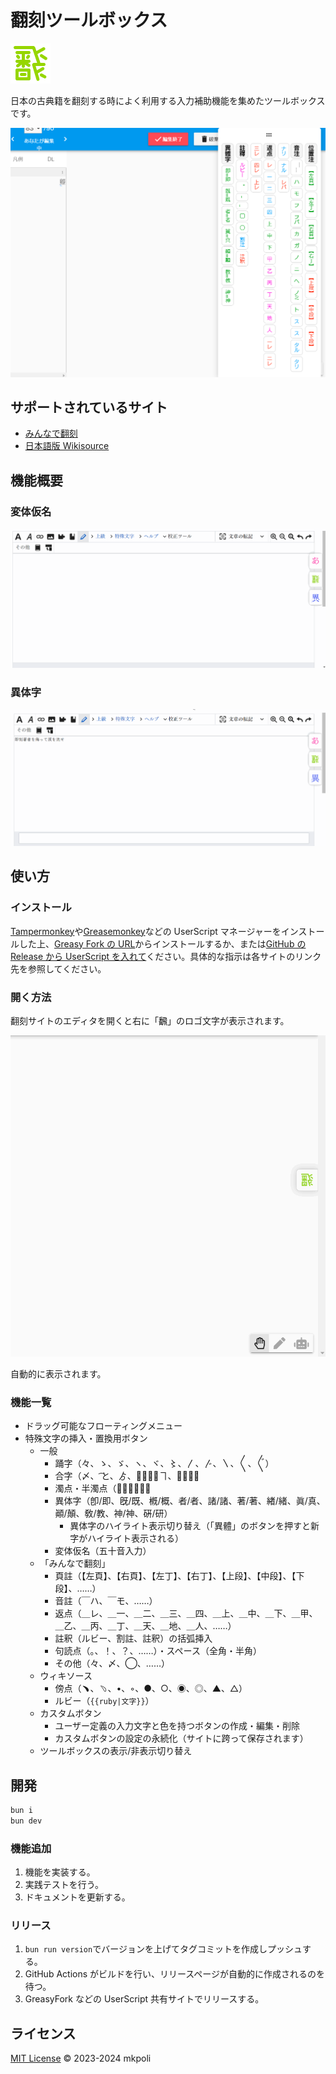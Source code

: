 # 翻刻ツールボックス

![ロゴ](./assets/honkoku.png)

日本の古典籍を翻刻する時によく利用する入力補助機能を集めたツールボックスです。

![パネル](./docs/panel.png)

## サポートされているサイト

- [みんなで翻刻](https://honkoku.org/app/)
- [日本語版 Wikisource](https://ja.wikisource.org/)

## 機能概要

### 変体仮名

![変体仮名](./docs/hentaigana.gif)

### 異体字

![異体字](./docs/itaiji.gif)

## 使い方

### インストール

[Tampermonkey](https://www.tampermonkey.net/)や[Greasemonkey](https://www.greasespot.net/)などの UserScript マネージャーをインストールした上、[Greasy Fork の URL](https://greasyfork.org/ja/scripts/512368-honkoku-toolbox/)からインストールするか、または[GitHub の Release から UserScript を入れて](https://github.com/mkpoli/honkoku-toolbox/releases/latest/download/honkoku-toolbox.user.js)ください。具体的な指示は各サイトのリンク先を参照してください。

### 開く方法

翻刻サイトのエディタを開くと右に「飜」のロゴ文字が表示されます。

![開く方法](./docs/open.gif)

自動的に表示されます。

### 機能一覧

- ドラッグ可能なフローティングメニュー
- 特殊文字の挿入・置換用ボタン
  - 一般
    - 踊字（々、ゝ、ゞ、ヽ、ヾ、〻、〳、〴、〵、〱、〲）
    - 合字（〆、 ͡と、ゟ、𬼂、𬻿、ヿ、𪜈、𬼀）
    - 濁点・半濁点（◌゙、◌゚）
    - 異体字（卽/即、旣/既、槪/概、者/者、諸/諸、著/著、緖/緒、眞/真、顚/顛、敎/教、神/神、硏/研）
      - 異体字のハイライト表示切り替え（「異體」のボタンを押すと新字がハイライト表示される）
    - 変体仮名（五十音入力）
  - 「みんなで翻刻」
    - 頁註（【左頁】、【右頁】、【左丁】、【右丁】、【上段】、【中段】、【下段】、……）
    - 音註（￣ハ、￣モ、……）
    - 返点（＿レ、＿一、＿二、＿三、＿四、＿上、＿中、＿下、＿甲、＿乙、＿丙、＿丁、＿天、＿地、＿人、……）
    - 註釈（ルビー、割註、註釈）の括弧挿入
    - 句読点（。、！、？、……）・スペース（全角・半角）
    - その他（々、〆、◯、……）
  - ウィキソース
    - 傍点（﹅、﹆、•、◦、●、○、◉、◎、▲、△）
    - ルビー（`{{ruby|文字}}`）
  - カスタムボタン
    - ユーザー定義の入力文字と色を持つボタンの作成・編集・削除
    - カスタムボタンの設定の永続化（サイトに跨って保存されます）
  - ツールボックスの表示/非表示切り替え

## 開発

```bash
bun i
bun dev
```

### 機能追加

1. 機能を実装する。
2. 実践テストを行う。
3. ドキュメントを更新する。

### リリース

1. `bun run version`でバージョンを上げてタグコミットを作成しプッシュする。
2. GitHub Actions がビルドを行い、リリースページが自動的に作成されるのを待つ。
3. GreasyFork などの UserScript 共有サイトでリリースする。

## ライセンス

[MIT License](LICENSE) © 2023-2024 mkpoli
